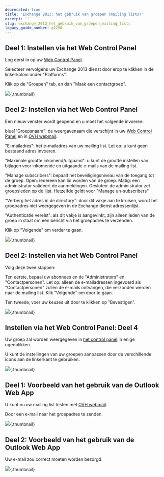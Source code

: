 ```yaml
---
deprecated: true
title: 'Exchange 2013: het gebruik van groepen (mailing lists)'
excerpt: ''
slug: exchange_2013_het_gebruik_van_groepen_mailing_lists
legacy_guide_number: g1258
---
```



## Deel 1: Instellen via het Web Control Panel
Log eerst in op uw [Web Control Panel](https://www.ovh.com/manager/web/login.html).

Selecteer vervolgens uw Exchange 2013 dienst door erop te klikken in de linkerkolom onder "Platforms".

Klik op de "Groepen" tab, en dan "Maak een contactgroep".

![](images/img_1064.jpg){.thumbnail}


## Deel 2: Instellen via het Web Control Panel
Een nieuw venster wordt geopend en u moet het volgende invoeren:

blue]"Groepsnaam": de weergavenaam die verschijnt in uw [Web Control Panel](https://www.ovh.com/manager/web/login.html) en in [OVH webmail](https://ex.mail.ovh.net/owa/).

"E-mailadres": het e-mailadres van uw mailing list. Let op: u kunt geen bestaand adres invoeren.

"Maximale grootte inkomend/uitgaand": u kunt de grootte instellen van bijlagen voor inkomende en uitgaande e-mails van de mailing list.

"Manage subscribers": bepaalt het beveiligingsniveau van de toegang tot de groep.
Open: iedereen kan lid worden van de groep.
Matig: een administrator valideert de aanmeldingen.
Gesloten: de administrator zet groepsleden op de lijst.
Hetzelfde geldt voor "Manage un-subscribers"

"Verberg het adres in de directory": door dit vakje aan te kruisen, wordt het groepadres niet weergegeven in de Exchange dienst adressenlijst.

"Authenticatie vereist": als dit vakje is aangevinkt, zijn alleen leden van de groep in staat om een ​​bericht via het groepadres te verzenden.

Klik op "Volgende" om verder te gaan.

![](images/img_1065.jpg){.thumbnail}


## Deel 2: Instellen via het Web Control Panel
Volg deze twee stappen:

Ten eerste, bepaal uw abonnees en de "Administrators" en "Contactpersonen".
Let op: alleen de e-mailadressen ingevoerd als "Contactpersonen" zullen de e-mails ontvangen, die verzonden werden naar de mailing list.
Klik "Volgende" om door te gaan.

Ten tweede, voer uw keuzes uit door te klikken op "Bevestigen".

![](images/img_1067.jpg){.thumbnail}


## Instellen via het Web Control Panel: Deel 4
Uw groep zal worden weergegeven in [het control panel](https://www.ovh.com/manager/web/login.html) in enige ogenblikken.

U kunt de instellingen van uw groepen aanpassen door de verschillende icons aan de linkerkant te gebruiken.

![](images/img_1068.jpg){.thumbnail}


## Deel 1: Voorbeeld van het gebruik van de Outlook Web App
U kunt nu uw mailing list testen met [OVH webmail](https://ex.mail.ovh.net/owa/).

Door een e-mail naar het groepadres te zenden.

![](images/img_1069.jpg){.thumbnail}


## Deel 2: Voorbeeld van het gebruik van de Outlook Web App
Uw e-mail zou correct moeten worden bezorgd.

![](images/img_1070.jpg){.thumbnail}

